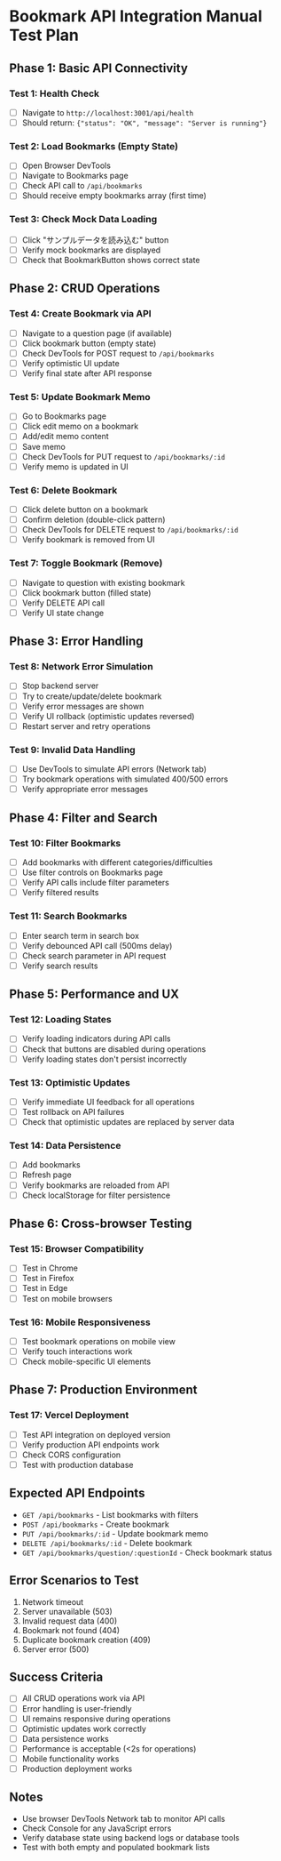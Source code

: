 # Bookmark API Integration Manual Test Plan

## Phase 1: Basic API Connectivity

### Test 1: Health Check
- [ ] Navigate to `http://localhost:3001/api/health`
- [ ] Should return: `{"status": "OK", "message": "Server is running"}`

### Test 2: Load Bookmarks (Empty State)
- [ ] Open Browser DevTools
- [ ] Navigate to Bookmarks page
- [ ] Check API call to `/api/bookmarks`
- [ ] Should receive empty bookmarks array (first time)

### Test 3: Check Mock Data Loading
- [ ] Click "サンプルデータを読み込む" button
- [ ] Verify mock bookmarks are displayed
- [ ] Check that BookmarkButton shows correct state

## Phase 2: CRUD Operations

### Test 4: Create Bookmark via API
- [ ] Navigate to a question page (if available)
- [ ] Click bookmark button (empty state)
- [ ] Check DevTools for POST request to `/api/bookmarks`
- [ ] Verify optimistic UI update
- [ ] Verify final state after API response

### Test 5: Update Bookmark Memo
- [ ] Go to Bookmarks page
- [ ] Click edit memo on a bookmark
- [ ] Add/edit memo content
- [ ] Save memo
- [ ] Check DevTools for PUT request to `/api/bookmarks/:id`
- [ ] Verify memo is updated in UI

### Test 6: Delete Bookmark
- [ ] Click delete button on a bookmark
- [ ] Confirm deletion (double-click pattern)
- [ ] Check DevTools for DELETE request to `/api/bookmarks/:id`
- [ ] Verify bookmark is removed from UI

### Test 7: Toggle Bookmark (Remove)
- [ ] Navigate to question with existing bookmark
- [ ] Click bookmark button (filled state)
- [ ] Verify DELETE API call
- [ ] Verify UI state change

## Phase 3: Error Handling

### Test 8: Network Error Simulation
- [ ] Stop backend server
- [ ] Try to create/update/delete bookmark
- [ ] Verify error messages are shown
- [ ] Verify UI rollback (optimistic updates reversed)
- [ ] Restart server and retry operations

### Test 9: Invalid Data Handling
- [ ] Use DevTools to simulate API errors (Network tab)
- [ ] Try bookmark operations with simulated 400/500 errors
- [ ] Verify appropriate error messages

## Phase 4: Filter and Search

### Test 10: Filter Bookmarks
- [ ] Add bookmarks with different categories/difficulties
- [ ] Use filter controls on Bookmarks page
- [ ] Verify API calls include filter parameters
- [ ] Verify filtered results

### Test 11: Search Bookmarks
- [ ] Enter search term in search box
- [ ] Verify debounced API call (500ms delay)
- [ ] Check search parameter in API request
- [ ] Verify search results

## Phase 5: Performance and UX

### Test 12: Loading States
- [ ] Verify loading indicators during API calls
- [ ] Check that buttons are disabled during operations
- [ ] Verify loading states don't persist incorrectly

### Test 13: Optimistic Updates
- [ ] Verify immediate UI feedback for all operations
- [ ] Test rollback on API failures
- [ ] Check that optimistic updates are replaced by server data

### Test 14: Data Persistence
- [ ] Add bookmarks
- [ ] Refresh page
- [ ] Verify bookmarks are reloaded from API
- [ ] Check localStorage for filter persistence

## Phase 6: Cross-browser Testing

### Test 15: Browser Compatibility
- [ ] Test in Chrome
- [ ] Test in Firefox
- [ ] Test in Edge
- [ ] Test on mobile browsers

### Test 16: Mobile Responsiveness
- [ ] Test bookmark operations on mobile view
- [ ] Verify touch interactions work
- [ ] Check mobile-specific UI elements

## Phase 7: Production Environment

### Test 17: Vercel Deployment
- [ ] Test API integration on deployed version
- [ ] Verify production API endpoints work
- [ ] Check CORS configuration
- [ ] Test with production database

## Expected API Endpoints

- `GET /api/bookmarks` - List bookmarks with filters
- `POST /api/bookmarks` - Create bookmark
- `PUT /api/bookmarks/:id` - Update bookmark memo
- `DELETE /api/bookmarks/:id` - Delete bookmark
- `GET /api/bookmarks/question/:questionId` - Check bookmark status

## Error Scenarios to Test

1. Network timeout
2. Server unavailable (503)
3. Invalid request data (400)
4. Bookmark not found (404)
5. Duplicate bookmark creation (409)
6. Server error (500)

## Success Criteria

- [ ] All CRUD operations work via API
- [ ] Error handling is user-friendly
- [ ] UI remains responsive during operations
- [ ] Optimistic updates work correctly
- [ ] Data persistence works
- [ ] Performance is acceptable (<2s for operations)
- [ ] Mobile functionality works
- [ ] Production deployment works

## Notes

- Use browser DevTools Network tab to monitor API calls
- Check Console for any JavaScript errors
- Verify database state using backend logs or database tools
- Test with both empty and populated bookmark lists

